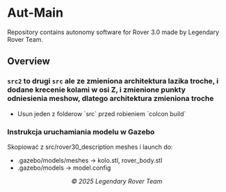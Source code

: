 # Aut-Main
Repository contains autonomy software for Rover 3.0 made by Legendary Rover Team.

## Overview
### `src2` to drugi `src` ale ze zmieniona architektura lazika troche, i dodane krecenie kolami w osi Z, i zmienione punkty odniesienia meshow, dlatego architektura zmieniona troche

  <ul>
    <li> Usun jeden z folderow `src` przed robieniem `colcon build`  </li>
  </ul>

### Instrukcja uruchamiania modelu w Gazebo

  Skopiować z src/rover30_description meshes i launch do:
  <ul>
    <li>.gazebo/models/meshes -> kolo.stl, rover_body.stl</li>
    <li>.gazebo/models -> model.config</li>
  </ul>

<center><i> © 2025 Legendary Rover Team </i>


